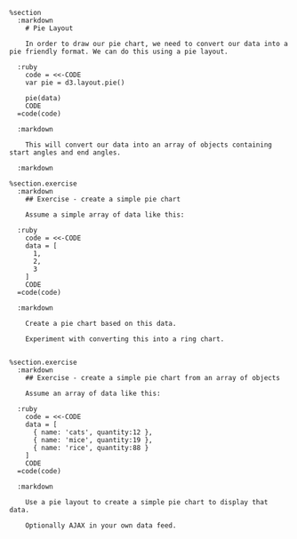     %section
      :markdown
        # Pie Layout

        In order to draw our pie chart, we need to convert our data into a pie friendly format. We can do this using a pie layout.

      :ruby
        code = <<-CODE
        var pie = d3.layout.pie()

        pie(data)
        CODE
      =code(code)

      :markdown

        This will convert our data into an array of objects containing start angles and end angles.

      :markdown

    %section.exercise
      :markdown
        ## Exercise - create a simple pie chart

        Assume a simple array of data like this:

      :ruby
        code = <<-CODE
        data = [
          1,
          2,
          3
        ]
        CODE
      =code(code)

      :markdown

        Create a pie chart based on this data.

        Experiment with converting this into a ring chart.


    %section.exercise
      :markdown
        ## Exercise - create a simple pie chart from an array of objects

        Assume an array of data like this:

      :ruby
        code = <<-CODE
        data = [
          { name: 'cats', quantity:12 },
          { name: 'mice', quantity:19 },
          { name: 'rice', quantity:88 }
        ]
        CODE
      =code(code)

      :markdown

        Use a pie layout to create a simple pie chart to display that data.

        Optionally AJAX in your own data feed.
